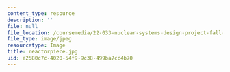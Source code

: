 ```yaml
---
content_type: resource
description: ''
file: null
file_location: /coursemedia/22-033-nuclear-systems-design-project-fall-2011/e2580c7c402054f99c38499ba7cc4b70_reactorpiece.jpg
file_type: image/jpeg
resourcetype: Image
title: reactorpiece.jpg
uid: e2580c7c-4020-54f9-9c38-499ba7cc4b70
---
```

